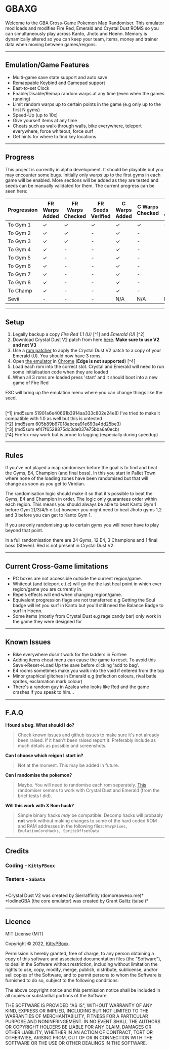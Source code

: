 # GBAXG

Welcome to the GBA Cross-Game Pokemon Map Randomiser. This emulator mod loads and modifies Fire Red, Emerald and Crystal Dust ROMS so you can simultaneously play across Kanto, Jhoto and Hoenn. Memory is dynamically altered so you can keep your team, items, money and trainer data when moving between games/reigons.

---

## Emulation/Game Features

- Multi-game save state support and auto save
- Remappable Keybind and Gamepad support
- East-to-set Clock
- Enable/Disable/Remap random warps at any time (even when the games running)
- Limit random warps up to certain points in the game (e.g only up to the first N gyms)
- Speed-Up (up to 10x)
- Give yourself items at any time
- Cheats such as walk-through walls, bike everywhere, teleport everywhere, force whiteout, force surf 
- Get hints for where to find key locations

--- 

## Progress

This project is currently in alpha development. It should be playable but you may encounter some bugs. Initially only warps up to the first gyms in each game will be enabled. More sections will be added as they are tested and seeds can be manually validated for them. The current progress can be seen here:

| Progression  | FR Warps Added | FR Warps Checked  | FR Seeds Verified | C Warps Added | C Warps Checked | C Warps Verified | E Warps Added | E Warps Checked | E Warps Verified |
| -----------  | -----------    | -----------       | -----------       | -----------   | -----------     | -----------      | -----------  | -----------      | -----------      |
| To Gym 1     | &check;        | &check;           | &check;           | &check;       | &check;         | &check;          | &check;      | &check;          | &check;          |
| To Gym 2     | &check;        | &check;           | -                 | &check;       | -               | -                | &check;      | &check;          | -                |
| To Gym 3     | &check;        | &check;           | -                 | &check;       | -               | -                | &check;      | &check;          | -                |
| To Gym 4     | &check;        | -                 | -                 | &check;       | -               | -                | &check;      | &check;          | -                |
| To Gym 5     | &check;        | -                 | -                 | &check;       | -               | -                | &check;      | &check;          | -                |
| To Gym 6     | &check;        | -                 | -                 | &check;       | -               | -                | &check;      | &check;          | -                |
| To Gym 7     | &check;        | -                 | -                 | &check;       | -               | -                | &check;      | &check;          | -                |
| To Gym 8     | &check;        | -                 | -                 | &check;       | -               | -                | &check;      | &check;          | -                |
| To Champ     | &check;        | -                 | -                 | &check;       | -               | -                | &check;      | &check;          | -                |
| Sevii        | -              | -                 | -                 | N/A           | N/A             | N/A              | N/A          | N/A              | N/A              |



---

## Setup

1. Legally backup a copy *Fire Red 1.1 (U)* [^1] and *Emerald (U)* [^2]
2. Download Crystal Dust V2 patch from here [here](https://domoreaweso.me/games/pokemon-crystaldust). **Make sure to use V2 and not V3**  
3. Use a [rom patcher](https://www.marcrobledo.com/RomPatcher.js/) to apply the Crystal Dust V2 patch to a copy of your Emerald (U). You should now have 3 roms.
4. Open [the emulator](https://kittypboxx.github.io/GBAXG/) in [Chrome](https://www.google.com/intl/en_uk/chrome/) (**Edge is not supported**) [^4]  
5. Load each rom into the correct slot. Crystal and Emerald will need to run some initialisation code when they are loaded
6. When all 3 roms are loaded press 'start' and it should boot into a new game of Fire Red 

ESC will bring up the emulation menu where you can change things like the seed.

<br>
[^1] (md5sum 51901a6e40661b3914aa333c802e24e8) I've tried to make it compatible with 1.0 as well but this is untested
<br>
[^2] (md5sum 605b89b67018abcea91e693a4dd25be3)
<br>
[^3] (md5sum ef47f6528875dc3de037e75bba6a0ecb)
<br>
[^4] Firefox may work but is prone to lagging (especially during speedup)

---

## Rules

If you've not played a map randomiser before the goal is to find and beat the Gyms, E4, Champion (and final boss). In this you start in Pallet Town where none of the loading zones have been randomised but that will change as soon as you get to Viridian. 

The randomisation logic should make it so that it's possible to beat the Gyms, E4 and Champion in order. The logic only guarantees order within each region. This means you should always be able to beat Kanto Gym 1 before Gym 2(/3/4/5 e.t.c) however you might need to beat Jhoto gyms 1,2 and 3 before you can get to Kanto Gym 1. 

If you are only randomising up to certain gyms you will never have to play beyond that point. 

In a full randomisation there are 24 Gyms, 12 E4, 3 Champions and 1 final boss (Steven). Red is not present in Crystal Dust V2.

---

## Current Cross-Game limitations

- PC boxes are not accessible outside the current region/game.
- Whiteout (and teleport e.t.c) will go the the last heal point in which ever region/game you are currently in. 
- Repels effects will end when changing region/game.
- Equivalent progression flags are not transferred e.g Getting the Soul badge will let you surf in Kanto but you'll still need the Balance Badge to surf in Hoenn. 
- Some items (mostly from Crystal Dust e.g rage candy bar) only work in the game they were designed for

---

## Known Issues

- Bike everywhere dosn't work for the ladders in Fortree
- Adding items cheat menu can cause the game to reset. To avoid this Save->Reset->Load Up the save before clicking 'add to bag'. 
- E4 rooms sometimes make you walk into the void if entered from the top
- Minor graphical glitches in Emerald e.g (reflection colours, rival batle sprites, exclamation mark colour)  
- There's a random guy in Azalea who looks like Red and the game crashes if you speak to him...

---

## F.A.Q

**I found a bug. What should I do?** 
> Check known issues and github issues to make sure it's not already been raised. If it hasn't been raised report it. Preferably include as much details as possible and screenshots.

**Can I choose which reigon I start in?**
> Not at the moment. This may be added in future.

**Can I randomise the pokemon?**
> Maybe. You will need to randomise each rom seperately. [This](http://artemis251.fobby.net/downloads/emerald/) randomiser semms to work with Crystal Dust and Emerald (from the brief tests I did). 

**Will this work with X Rom hack?**
> Simple binary hacks *may* be compatible. Decomp hacks will probably **not** work without making changes to some of the hard coded ROM and RAM addresses in the following files: `WarpFixes, EmulationCoreHacks, SpriteOffsetData`

--- 

## Credits

### Coding - `KittyPBoxx`
### Testers - `Sabata`
<br>
*Crystal Dust V2 was created by Sierraffinity (domoreaweso.me)*<br>
*IodineGBA (the core emulator) was created by Grant Galitz (taisel)* <br>

---

## Licence 

MIT License (MIT)

Copyright © 2022, [KittyPBoxx](https://github.com/KittyPBoxx/).

Permission is hereby granted, free of charge, to any person obtaining a copy of this software and associated documentation files (the "Software"), to deal in the Software without restriction, including without limitation the rights to use, copy, modify, merge, publish, distribute, sublicense, and/or sell copies of the Software, and to permit persons to whom the Software is furnished to do so, subject to the following conditions:

The above copyright notice and this permission notice shall be included in all copies or substantial portions of the Software.

THE SOFTWARE IS PROVIDED "AS IS", WITHOUT WARRANTY OF ANY KIND, EXPRESS OR IMPLIED, INCLUDING BUT NOT LIMITED TO THE WARRANTIES OF MERCHANTABILITY, FITNESS FOR A PARTICULAR PURPOSE AND NONINFRINGEMENT. IN NO EVENT SHALL THE AUTHORS OR COPYRIGHT HOLDERS BE LIABLE FOR ANY CLAIM, DAMAGES OR OTHER LIABILITY, WHETHER IN AN ACTION OF CONTRACT, TORT OR OTHERWISE, ARISING FROM, OUT OF OR IN CONNECTION WITH THE SOFTWARE OR THE USE OR OTHER DEALINGS IN THE SOFTWARE.
